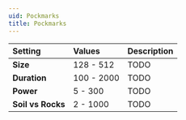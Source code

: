 ```yaml
---
uid: Pockmarks
title: Pockmarks
---
```


| Setting           | Values     | Description |
| :---------------- | :--------- | :---------- |
| **Size**          | 128 - 512  | TODO        |
| **Duration**      | 100 - 2000 | TODO        |
| **Power**         | 5 - 300    | TODO        |
| **Soil vs Rocks** | 2 - 1000   | TODO        |






<!--examples-->